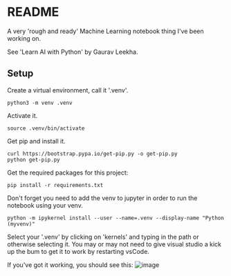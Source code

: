 
# README

A very 'rough and ready' Machine Learning notebook thing I've been working on.

See 'Learn AI with Python' by Gaurav Leekha.

## Setup

Create a virtual environment, call it '.venv'.

```
python3 -m venv .venv
```

Activate it.

```
source .venv/bin/activate
```

Get pip and install it.

```
curl https://bootstrap.pypa.io/get-pip.py -o get-pip.py
python get-pip.py
```

Get the required packages for this project:

```
pip install -r requirements.txt
```

Don't forget you need to add the venv to jupyter in order to run the notebook using your venv.

```
python -m ipykernel install --user --name=.venv --display-name "Python (myvenv)"
```

Select your '.venv' by clicking on 'kernels' and typing in the path or otherwise selecting it. You may or may not need to give visual studio a kick up the bum to get it to work by restarting vsCode.

If you've got it working, you should see this: ![image](https://github.com/user-attachments/assets/3cdca0d2-5989-4ebf-8b51-cd35c00fa877)

